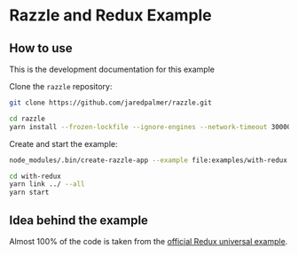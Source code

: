 # Razzle and Redux Example

## How to use

<!-- START install generated instructions please keep comment here to allow auto update -->
<!-- DON'T EDIT THIS SECTION, INSTEAD RE-RUN update-examples TO UPDATE -->
This is the development documentation for this example

Clone the `razzle` repository:

```bash
git clone https://github.com/jaredpalmer/razzle.git

cd razzle
yarn install --frozen-lockfile --ignore-engines --network-timeout 30000
```

Create and start the example:

```bash
node_modules/.bin/create-razzle-app --example file:examples/with-redux with-redux --no-install

cd with-redux
yarn link ../ --all
yarn start
```
<!-- END install generated instructions please keep comment here to allow auto update -->

## Idea behind the example
Almost 100% of the code is taken from the [official Redux universal example](https://github.com/reactjs/redux/tree/master/examples/universal).

